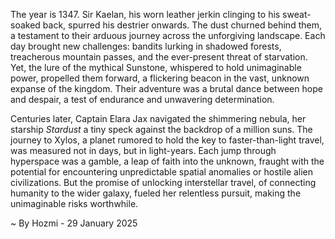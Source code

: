 
The year is 1347.  Sir Kaelan, his worn leather jerkin clinging to his sweat-soaked back, spurred his destrier onwards.  The dust churned behind them, a testament to their arduous journey across the unforgiving landscape.  Each day brought new challenges: bandits lurking in shadowed forests, treacherous mountain passes, and the ever-present threat of starvation.  Yet, the lure of the mythical Sunstone, whispered to hold unimaginable power, propelled them forward, a flickering beacon in the vast, unknown expanse of the kingdom. Their adventure was a brutal dance between hope and despair, a test of endurance and unwavering determination.

Centuries later, Captain Elara Jax navigated the shimmering nebula, her starship *Stardust* a tiny speck against the backdrop of a million suns.  The journey to Xylos, a planet rumored to hold the key to faster-than-light travel, was measured not in days, but in light-years.  Each jump through hyperspace was a gamble, a leap of faith into the unknown, fraught with the potential for encountering unpredictable spatial anomalies or hostile alien civilizations. But the promise of unlocking interstellar travel, of connecting humanity to the wider galaxy, fueled her relentless pursuit, making the unimaginable risks worthwhile.

~ By Hozmi - 29 January 2025
